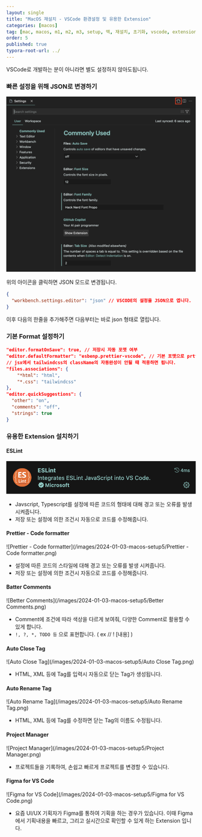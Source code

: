 ```yaml
---
layout: single
title: "MacOS 재설치 - VSCode 환경설정 및 유용한 Extension"
categories: [macos]
tag: [mac, macos, m1, m2, m3, setup, 맥, 재설치, 초기화, vscode, extension]
order: 5
published: true
typora-root-url: ../
---
```


VSCode로 개발하는 분이 아니라면 별도 설정하지 않아도됩니다.

### 빠른 설정을 위해 JSON로 변경하기

![vscode-setting](/images/2024-01-03-macos-setup5/vscode-setting.png)

위의 아이콘을 클릭하면 JSON 모드로 변경됩니다.

```json
{
  "workbench.settings.editor": "json" // VSCODE의 설정을 JSON으로 엽니다.
}
```

이후 다음의 한줄을 추가해주면 다음부터는 바로 json 형태로 열립니다.

### 기본 Format 설정하기

```json
"editor.formatOnSave": true, // 저장시 자동 포맷 여부
"editor.defaultFormatter": "esbenp.prettier-vscode", // 기본 포맷으로 prttier를 사용합니다.
// jsx에서 tailwindcss의 className의 자동완성이 안될 때 적용하면 됩니다.
"files.associations": {
	"*html": "html",
	"*.css": "tailwindcss"
},
"editor.quickSuggestions": {
  "other": "on",
  "comments": "off",
  "strings": true
}
```

### 유용한 Extension 설치하기

#### ESLint

![ESLint](/images/2024-01-03-macos-setup5/ESLint.png)

- Javscript, Typescript를 설정에 따른 코드의 형태에 대해 경고 또는 오류를 발생 시켜줍니다.
- 저장 또는 설정에 의한 조건시 자동으로 코드를 수정해줍니다.

#### Prettier - Code formatter

![Prettier - Code formatter](/images/2024-01-03-macos-setup5/Prettier - Code formatter.png)

- 설정에 따른 코드의 스타일에 대해 경고 또는 오류를 발생 시켜줍니다.
- 저장 또는 설정에 의한 조건시 자동으로 코드를 수정해줍니다.

#### Batter Comments

![Better Comments](/images/2024-01-03-macos-setup5/Better Comments.png)

- Comment에 조건에 따라 색상을 다르게 보여줘, 다양한 Comment로 활용할 수 있게 합니다.
- `!, ?, *, TODO 등` 으로 표현합니다. ( ex // ! [내용] )

#### Auto Close Tag

![Auto Close Tag](/images/2024-01-03-macos-setup5/Auto Close Tag.png)

- HTML, XML 등에 Tag를 입력시 자동으로 닫는 Tag가 생성됩니다.

#### Auto Rename Tag

![Auto Rename Tag](/images/2024-01-03-macos-setup5/Auto Rename Tag.png)

- HTML, XML 등에 Tag를 수정하면 닫는 Tag의 이름도 수정됩니다.

#### Project Manager

![Project Manager](/images/2024-01-03-macos-setup5/Project Manager.png)

- 프로젝트들을 기록하여, 손쉽고 빠르게 프로젝트를 변경할 수 있습니다.

#### Figma for VS Code

![Figma for VS Code](/images/2024-01-03-macos-setup5/Figma for VS Code.png)

- 요즘 UI/UX 기획자가 Figma를 통하여 기획을 하는 경우가 있습니다. 이때 Figma에서 기획내용을 빠르고, 그리고 실시간으로 확인할 수 있게 하는 Extension 입니다.
